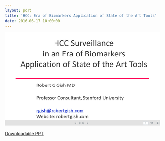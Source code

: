 ```yaml
---
layout: post
title: 'HCC: Era of Biomarkers Application of State of the Art Tools'
date: 2016-06-17 10:00:00
---
```


[![](/assets/images/hcc-era-of-biomarkers-application-of-state-of-the-art-tools.png)](https://jumpshare.com/v/x7GSWKkvv2l8cjC30omw)

[Downloadable PPT](https://jumpshare.com/v/x7GSWKkvv2l8cjC30omw)

